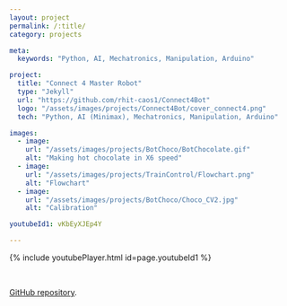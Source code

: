 ```yaml
---
layout: project
permalink: /:title/
category: projects

meta:
  keywords: "Python, AI, Mechatronics, Manipulation, Arduino"

project:
  title: "Connect 4 Master Robot"
  type: "Jekyll"
  url: "https://github.com/rhit-caos1/Connect4Bot"
  logo: "/assets/images/projects/Connect4Bot/cover_connect4.png"
  tech: "Python, AI (Minimax), Mechatronics, Manipulation, Arduino"

images:
  - image:
    url: "/assets/images/projects/BotChoco/BotChocolate.gif"
    alt: "Making hot chocolate in X6 speed"
  - image:
    url: "/assets/images/projects/TrainControl/Flowchart.png"
    alt: "Flowchart"
  - image:
    url: "/assets/images/projects/BotChoco/Choco_CV2.jpg"
    alt: "Calibration"

youtubeId1: vKbEyXJEp4Y

---
```


{% include youtubePlayer.html id=page.youtubeId1 %}

<br>

<a href="https://github.com/rhit-caos1/Connect4Robot" target="_blank"><u>GitHub repository</u></a>.<p>